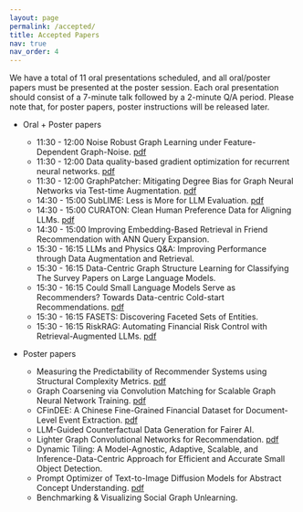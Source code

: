 ```yaml
---
layout: page
permalink: /accepted/
title: Accepted Papers
nav: true
nav_order: 4
---
```


We have a total of 11 oral presentations scheduled, and all oral/poster papers must be presented at the poster session. Each oral presentation should consist of a 7-minute talk followed by a 2-minute Q/A period. Please note that, for poster papers, poster instructions will be released later.

- Oral + Poster papers

  - 11:30 - 12:00 Noise Robust Graph Learning under Feature-Dependent Graph-Noise. [pdf](../assets/pdf/accepted_papers/65.pdf)
  - 11:30 - 12:00 Data quality-based gradient optimization for recurrent neural networks. [pdf](../assets/pdf/accepted_papers/73.pdf)
  - 11:30 - 12:00 GraphPatcher: Mitigating Degree Bias for Graph Neural Networks via Test-time Augmentation. [pdf](../assets/pdf/accepted_papers/94.pdf)
  - 14:30 - 15:00 SubLIME: Less is More for LLM Evaluation. [pdf](../assets/pdf/accepted_papers/106.pdf)
  - 14:30 - 15:00 CURATON: Clean Human Preference Data for Aligning LLMs. [pdf](../assets/pdf/accepted_papers/108.pdf)
  - 14:30 - 15:00 Improving Embedding-Based Retrieval in Friend Recommendation with ANN Query Expansion.
  - 15:30 - 16:15 LLMs and Physics Q&A: Improving Performance through Data Augmentation and Retrieval.
  - 15:30 - 16:15 Data-Centric Graph Structure Learning for Classifying The Survey Papers on Large Language Models.
  - 15:30 - 16:15 Could Small Language Models Serve as Recommenders? Towards Data-centric Cold-start Recommendations. [pdf](../assets/pdf/accepted_papers/74.pdf)
  - 15:30 - 16:15 FASETS: Discovering Faceted Sets of Entities.
  - 15:30 - 16:15 RiskRAG: Automating Financial Risk Control with Retrieval-Augmented LLMs. [pdf](../assets/pdf/accepted_papers/83.pdf)

- Poster papers
  - Measuring the Predictability of Recommender Systems using Structural Complexity Metrics. [pdf](../assets/pdf/accepted_papers/71.pdf)
  - Graph Coarsening via Convolution Matching for Scalable Graph Neural Network Training. [pdf](../assets/pdf/accepted_papers/78.pdf)
  - CFinDEE: A Chinese Fine-Grained Financial Dataset for Document-Level Event Extraction. [pdf](../assets/pdf/accepted_papers/80.pdf)
  - LLM-Guided Counterfactual Data Generation for Fairer AI.
  - Lighter Graph Convolutional Networks for Recommendation. [pdf](../assets/pdf/accepted_papers/139.pdf)
  - Dynamic Tiling: A Model-Agnostic, Adaptive, Scalable, and Inference-Data-Centric Approach for Efficient and Accurate Small Object Detection.
  - Prompt Optimizer of Text-to-Image Diffusion Models for Abstract Concept Understanding. [pdf](../assets/pdf/accepted_papers/111.pdf)
  - Benchmarking & Visualizing Social Graph Unlearning.
